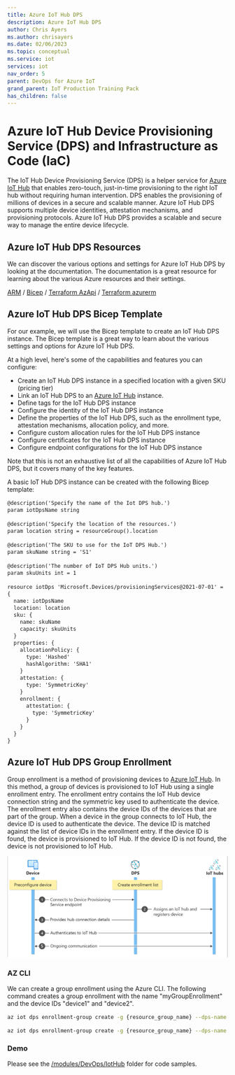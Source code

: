 ```yaml
---
title: Azure IoT Hub DPS
description: Azure IoT Hub DPS
author: Chris Ayers
ms.author: chrisayers
ms.date: 02/06/2023
ms.topic: conceptual
ms.service: iot
services: iot
nav_order: 5
parent: DevOps for Azure IoT
grand_parent: IoT Production Training Pack
has_children: false
---
```


# Azure IoT Hub Device Provisioning Service (DPS) and Infrastructure as Code (IaC)

The IoT Hub Device Provisioning Service (DPS) is a helper service for [Azure IoT Hub](./azure-iot-hub.md) that enables zero-touch, just-in-time provisioning to the right IoT hub without requiring human intervention. DPS enables the provisioning of millions of devices in a secure and scalable manner. Azure IoT Hub DPS supports multiple device identities, attestation mechanisms, and provisioning protocols. Azure IoT Hub DPS provides a scalable and secure way to manage the entire device lifecycle.

## Azure IoT Hub DPS Resources
We can discover the various options and settings for Azure IoT Hub DPS by looking at the documentation. The documentation is a great resource for learning about the various Azure resources and their settings.

[ARM](https://learn.microsoft.com/en-us/azure/templates/microsoft.devices/provisioningservices?pivots=deployment-language-arm-template) / [Bicep](https://learn.microsoft.com/en-us/azure/templates/microsoft.devices/provisioningservices?pivots=deployment-language-bicep) / [Terraform AzApi](https://learn.microsoft.com/en-us/azure/templates/microsoft.devices/provisioningservices?pivots=deployment-language-terraform) / [Terraform azurerm](https://registry.terraform.io/providers/hashicorp/azurerm/latest/docs/resources/iothub_dps)

## Azure IoT Hub DPS Bicep Template
For our example, we will use the Bicep template to create an IoT Hub DPS instance. The Bicep template is a great way to learn about the various settings and options for Azure IoT Hub DPS.

At a high level, here's some of the capabilities and features you can configure:

- Create an IoT Hub DPS instance in a specified location with a given SKU (pricing tier)
- Link an IoT Hub DPS to an [Azure IoT Hub](./azure-iot-hub.md) instance.
- Define tags for the IoT Hub DPS instance
- Configure the identity of the IoT Hub DPS instance
- Define the properties of the IoT Hub DPS, such as the enrollment type, attestation mechanisms, allocation policy, and more.
- Configure custom allocation rules for the IoT Hub DPS instance
- Configure certificates for the IoT Hub DPS instance
- Configure endpoint configurations for the IoT Hub DPS instance

Note that this is not an exhaustive list of all the capabilities of Azure IoT Hub DPS, but it covers many of the key features.

A basic IoT Hub DPS instance can be created with the following Bicep template:

```bicep
@description('Specify the name of the Iot DPS hub.')
param iotDpsName string

@description('Specify the location of the resources.')
param location string = resourceGroup().location

@description('The SKU to use for the IoT DPS Hub.')
param skuName string = 'S1'

@description('The number of IoT DPS Hub units.')
param skuUnits int = 1

resource iotDps 'Microsoft.Devices/provisioningServices@2021-07-01' = {
  name: iotDpsName
  location: location
  sku: {
    name: skuName
    capacity: skuUnits
  }
  properties: {
    allocationPolicy: {
      type: 'Hashed'
      hashAlgorithm: 'SHA1'
    }
    attestation: {
      type: 'SymmetricKey'
    }
    enrollment: {
      attestation: {
        type: 'SymmetricKey'
      }
    }
  }
}
```

## Azure IoT Hub DPS Group Enrollment

Group enrollment is a method of provisioning devices to [Azure IoT Hub](./azure-iot-hub.md). In this method, a group of devices is provisioned to IoT Hub using a single enrollment entry. The enrollment entry contains the IoT Hub device connection string and the symmetric key used to authenticate the device. The enrollment entry also contains the device IDs of the devices that are part of the group. When a device in the group connects to IoT Hub, the device ID is used to authenticate the device. The device ID is matched against the list of device IDs in the enrollment entry. If the device ID is found, the device is provisioned to IoT Hub. If the device ID is not found, the device is not provisioned to IoT Hub.

![](media/dps-provisioning-flow.png)

### AZ CLI

We can create a group enrollment using the Azure CLI. The following command creates a group enrollment with the name "myGroupEnrollment" and the device IDs "device1" and "device2".

```bash
az iot dps enrollment-group create -g {resource_group_name} --dps-name {dps_name} --enrollment-id {enrollment_id} --certificate-path /certificates/Certificate.pem
```

```bash
az iot dps enrollment-group create -g {resource_group_name} --dps-name {dps_name} --enrollment-id {enrollment_id} --certificate-path /certificates/Certificate.pem --provisioning-status enabled --initial-twin-properties "{'location':{'region':'US'}}" --initial-twin-tags "{'version_dps':'1'}"
```


### Demo
Please see the [/modules/DevOps/IotHub](https://github.com/Azure/IoTTrainingPack/tree/main/modules/DevOps/IoTHub-DPS) folder for code samples.
